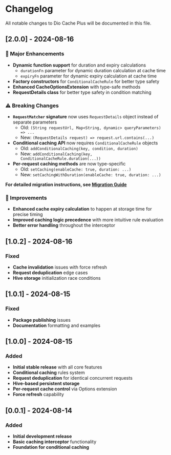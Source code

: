 # Changelog

All notable changes to Dio Cache Plus will be documented in this file.

## [2.0.0] - 2024-08-16

### 🚀 Major Enhancements
- **Dynamic function support** for duration and expiry calculations
  - `durationFn` parameter for dynamic duration calculation at cache time
  - `expiryFn` parameter for dynamic expiry calculation at cache time
- **Factory constructors** for `ConditionalCacheRule` for better type safety
- **Enhanced CacheOptionsExtension** with type-safe methods
- **RequestDetails class** for better type safety in condition matching

### ⚠️ Breaking Changes
- **`RequestMatcher` signature** now uses `RequestDetails` object instead of separate parameters
  - Old: `(String requestUrl, Map<String, dynamic> queryParameters) => ...`
  - New: `(RequestDetails request) => request.url.contains(...)`
- **Conditional caching API** now requires `ConditionalCacheRule` objects
  - Old: `addConditionalCaching(key, condition, duration)`
  - New: `addConditionalCaching(key, ConditionalCacheRule.duration(...))`
- **Per-request caching methods** are now type-specific
  - Old: `setCaching(enableCache: true, duration: ...)`
  - New: `setCachingWithDuration(enableCache: true, duration: ...)`

**For detailed migration instructions, see [Migration Guide](MIGRATION.md#migrating-from-1x-to-200)**

### 🔧 Improvements
- **Enhanced cache expiry calculation** to happen at storage time for precise timing
- **Improved caching logic precedence** with more intuitive rule evaluation
- **Better error handling** throughout the interceptor

## [1.0.2] - 2024-08-16

### Fixed
- **Cache invalidation** issues with force refresh
- **Request deduplication** edge cases
- **Hive storage** initialization race conditions

## [1.0.1] - 2024-08-15

### Fixed
- **Package publishing** issues
- **Documentation** formatting and examples

## [1.0.0] - 2024-08-15

### Added
- **Initial stable release** with all core features
- **Conditional caching** rules system
- **Request deduplication** for identical concurrent requests
- **Hive-based persistent storage**
- **Per-request cache control** via Options extension
- **Force refresh** capability

## [0.0.1] - 2024-08-14

### Added
- **Initial development release**
- **Basic caching interceptor** functionality
- **Foundation for conditional caching**


